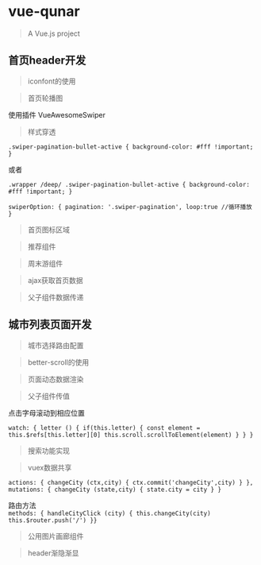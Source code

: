 # vue-qunar

> A Vue.js project

## 首页header开发
>iconfont的使用

>首页轮播图

使用插件 VueAwesomeSwiper

>样式穿透

`.swiper-pagination-bullet-active {
    background-color: #fff !important;
  }`


或者

`.wrapper /deep/ .swiper-pagination-bullet-active {
    background-color: #fff !important;
  }`
  
`swiperOption: {
                pagination: '.swiper-pagination',
                loop:true //循环播放
               }`

>首页图标区域

>推荐组件

>周末游组件

>ajax获取首页数据

>父子组件数据传递


## 城市列表页面开发

>城市选择路由配置

<router-link to="/city"></router-link>

>better-scroll的使用

>页面动态数据渲染

>父子组件传值

点击字母滚动到相应位置

`watch: {
      letter () {
        if(this.letter) {
          const element = this.$refs[this.letter][0]
          this.scroll.scrollToElement(element)
        }
      }
    }`
    
>搜索功能实现

>vuex数据共享

`actions: {
      changeCity (ctx,city) {
        ctx.commit('changeCity',city)
      }
    },
    mutations: {
        changeCity (state,city) {
          state.city = city
        }
      }`
      
 路由方法     
      `methods: {
        handleCityClick (city) {
          this.changeCity(city)
          this.$router.push('/')
       }}`
       
>公用图片画廊组件

>header渐隐渐显
